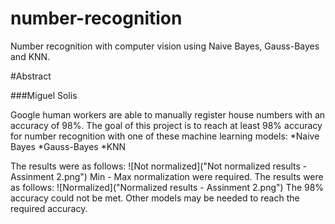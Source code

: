 # number-recognition
Number recognition with computer vision using Naive Bayes, Gauss-Bayes and KNN.


#Abstract

###Miguel Solis

Google human workers are able to manually register house numbers with an accuracy of 98%. The goal of this project is to reach at least 98% accuracy for number recognition with one of these machine learning models:
*Naive Bayes
*Gauss-Bayes
*KNN

The results were as follows:
![Not normalized]("Not normalized results - Assinment 2.png")
Min - Max normalization were required. The results were as follows:
![Normalized]("Normalized results - Assinment 2.png")
The 98% accuracy could not be met. Other models may be needed to reach the required accuracy. 
